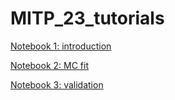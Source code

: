 # MITP_23_tutorials

[Notebook 1: introduction](https://colab.research.google.com/drive/1S4BAH9H_4js6pMy-6XigdF8k9Rawdxad?usp=sharing)

[Notebook 2: MC fit](https://colab.research.google.com/drive/1AMD6w7KygWC4jNvyIFPQSsPVnrisevSZ?usp=sharing)

[Notebook 3: validation](https://colab.research.google.com/drive/1mn64dv3p6iYPSZr_AzsDLIFzUx2mOxHV?usp=sharing)
